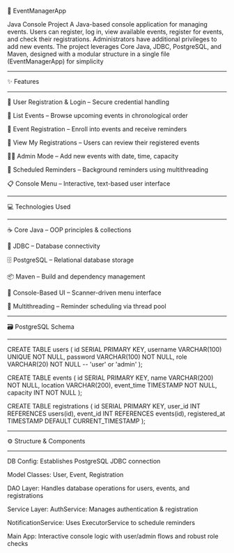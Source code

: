 🎪 EventManagerApp 

 Java Console Project
A Java-based console application for managing events. Users can register, log in, view available events, register for events, and check their registrations.
 Administrators have additional privileges to add new events. The project leverages Core Java, JDBC, PostgreSQL, and Maven, designed with a modular structure in a single file (EventManagerApp) for simplicity
______________________________________________________________________________________________________________________________________________________________________________________________________________________
✨ Features
______________
🧾 User Registration & Login – Secure credential handling

📅 List Events – Browse upcoming events in chronological order

📝 Event Registration – Enroll into events and receive reminders

📄 View My Registrations – Users can review their registered events

👮‍♂️ Admin Mode – Add new events with date, time, capacity

🔔 Scheduled Reminders – Background reminders using multithreading

📋 Console Menu – Interactive, text-based user interface
___________________________________________________________________

💻 Technologies Used
________________________
☕ Core Java – OOP principles & collections

🔌 JDBC – Database connectivity

🗄️ PostgreSQL – Relational database storage

📦 Maven – Build and dependency management

🧠 Console-Based UI – Scanner-driven menu interface

🧵 Multithreading – Reminder scheduling via thread pool

_____________________________________________
🗃️ PostgreSQL Schema
___________________________

CREATE TABLE users (
  id SERIAL PRIMARY KEY,
  username VARCHAR(100) UNIQUE NOT NULL,
  password VARCHAR(100) NOT NULL,
  role VARCHAR(20) NOT NULL  -- 'user' or 'admin'
);


CREATE TABLE events (
  id SERIAL PRIMARY KEY,
  name VARCHAR(200) NOT NULL,
  location VARCHAR(200),
  event_time TIMESTAMP NOT NULL,
  capacity INT NOT NULL
);


CREATE TABLE registrations (
  id SERIAL PRIMARY KEY,
  user_id INT REFERENCES users(id),
  event_id INT REFERENCES events(id),
  registered_at TIMESTAMP DEFAULT CURRENT_TIMESTAMP
);

________________________________________________________________________
⚙️ Structure & Components
_____________________________________
DB Config: Establishes PostgreSQL JDBC connection

Model Classes: User, Event, Registration

DAO Layer: Handles database operations for users, events, and registrations

Service Layer:
AuthService: Manages authentication & registration

NotificationService: Uses ExecutorService to schedule reminders

Main App: Interactive console logic with user/admin flows and robust role checks

